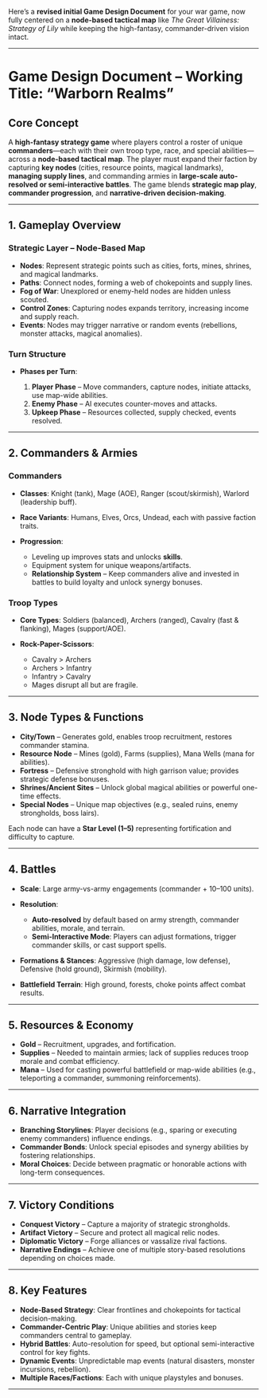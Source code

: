 Here’s a **revised initial Game Design Document** for your war game, now fully centered on a **node-based tactical map** like *The Great Villainess: Strategy of Lily* while keeping the high-fantasy, commander-driven vision intact.

---

# **Game Design Document – Working Title: “Warborn Realms”**

## **Core Concept**

A **high-fantasy strategy game** where players control a roster of unique **commanders**—each with their own troop type, race, and special abilities—across a **node-based tactical map**.
The player must expand their faction by capturing **key nodes** (cities, resource points, magical landmarks), **managing supply lines**, and commanding armies in **large-scale auto-resolved or semi-interactive battles**.
The game blends **strategic map play**, **commander progression**, and **narrative-driven decision-making**.

---

## **1. Gameplay Overview**

### **Strategic Layer – Node-Based Map**

* **Nodes**: Represent strategic points such as cities, forts, mines, shrines, and magical landmarks.
* **Paths**: Connect nodes, forming a web of chokepoints and supply lines.
* **Fog of War**: Unexplored or enemy-held nodes are hidden unless scouted.
* **Control Zones**: Capturing nodes expands territory, increasing income and supply reach.
* **Events**: Nodes may trigger narrative or random events (rebellions, monster attacks, magical anomalies).

### **Turn Structure**

* **Phases per Turn**:

  1. **Player Phase** – Move commanders, capture nodes, initiate attacks, use map-wide abilities.
  2. **Enemy Phase** – AI executes counter-moves and attacks.
  3. **Upkeep Phase** – Resources collected, supply checked, events resolved.

---

## **2. Commanders & Armies**

### **Commanders**

* **Classes**: Knight (tank), Mage (AOE), Ranger (scout/skirmish), Warlord (leadership buff).
* **Race Variants**: Humans, Elves, Orcs, Undead, each with passive faction traits.
* **Progression**:

  * Leveling up improves stats and unlocks **skills**.
  * Equipment system for unique weapons/artifacts.
  * **Relationship System** – Keep commanders alive and invested in battles to build loyalty and unlock synergy bonuses.

### **Troop Types**

* **Core Types**: Soldiers (balanced), Archers (ranged), Cavalry (fast & flanking), Mages (support/AOE).
* **Rock-Paper-Scissors**:

  * Cavalry > Archers
  * Archers > Infantry
  * Infantry > Cavalry
  * Mages disrupt all but are fragile.

---

## **3. Node Types & Functions**

* **City/Town** – Generates gold, enables troop recruitment, restores commander stamina.
* **Resource Node** – Mines (gold), Farms (supplies), Mana Wells (mana for abilities).
* **Fortress** – Defensive stronghold with high garrison value; provides strategic defense bonuses.
* **Shrines/Ancient Sites** – Unlock global magical abilities or powerful one-time effects.
* **Special Nodes** – Unique map objectives (e.g., sealed ruins, enemy strongholds, boss lairs).

Each node can have a **Star Level (1–5)** representing fortification and difficulty to capture.

---

## **4. Battles**

* **Scale**: Large army-vs-army engagements (commander + 10–100 units).
* **Resolution**:

  * **Auto-resolved** by default based on army strength, commander abilities, morale, and terrain.
  * **Semi-Interactive Mode**: Players can adjust formations, trigger commander skills, or cast support spells.
* **Formations & Stances**: Aggressive (high damage, low defense), Defensive (hold ground), Skirmish (mobility).
* **Battlefield Terrain**: High ground, forests, choke points affect combat results.

---

## **5. Resources & Economy**

* **Gold** – Recruitment, upgrades, and fortification.
* **Supplies** – Needed to maintain armies; lack of supplies reduces troop morale and combat efficiency.
* **Mana** – Used for casting powerful battlefield or map-wide abilities (e.g., teleporting a commander, summoning reinforcements).

---

## **6. Narrative Integration**

* **Branching Storylines**: Player decisions (e.g., sparing or executing enemy commanders) influence endings.
* **Commander Bonds**: Unlock special episodes and synergy abilities by fostering relationships.
* **Moral Choices**: Decide between pragmatic or honorable actions with long-term consequences.

---

## **7. Victory Conditions**

* **Conquest Victory** – Capture a majority of strategic strongholds.
* **Artifact Victory** – Secure and protect all magical relic nodes.
* **Diplomatic Victory** – Forge alliances or vassalize rival factions.
* **Narrative Endings** – Achieve one of multiple story-based resolutions depending on choices made.

---

## **8. Key Features**

* **Node-Based Strategy**: Clear frontlines and chokepoints for tactical decision-making.
* **Commander-Centric Play**: Unique abilities and stories keep commanders central to gameplay.
* **Hybrid Battles**: Auto-resolution for speed, but optional semi-interactive control for key fights.
* **Dynamic Events**: Unpredictable map events (natural disasters, monster incursions, rebellion).
* **Multiple Races/Factions**: Each with unique playstyles and bonuses.

---
